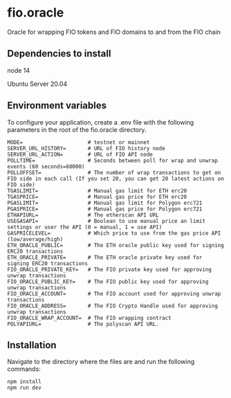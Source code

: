 # fio.oracle
Oracle for wrapping FIO tokens and FIO domains to and from the FIO chain

## Dependencies to install

node 14

Ubuntu Server 20.04

## Environment variables

To configure your  application, create a .env file with the following parameters in the root of the fio.oracle directory.

```
MODE=                     # testnet or mainnet
SERVER_URL_HISTORY=       # URL of FIO history node
SERVER_URL_ACTION=        # URL of FIO API node
POLLTIME=                 # Seconds between poll for wrap and unwrap events (60 seconds=60000)
POLLOFFSET=               # The number of wrap transactions to get on FIO side in each call (If you set 20, you can get 20 latest actions on FIO side)
TGASLIMIT=                # Manual gas limit for ETH erc20
TGASPRICE=                # Manual gas price for ETH erc20
PGASLIMIT=                # Manual gas limit for Polygon erc721
PGASPRICE=                # Manual gas price for Polygon erc721
ETHAPIURL=                # The etherscan API URL 
USEGASAPI=                # Boolean to use manual price an limit settings or user the API (0 = manual, 1 = use API)
GASPRICELEVEL=            # Which price to use from the gas price API (low/average/high)
ETH_ORACLE_PUBLIC=        # The ETH oracle public key used for signing ERC20 transactions
ETH_ORACLE_PRIVATE=       # The ETH oracle private key used for signing ERC20 transactions
FIO_ORACLE_PRIVATE_KEY=   # The FIO private key used for approving unwrap transactions
FIO_ORACLE_PUBLIC_KEY=    # The FIO public key used for approving unwrap transactions
FIO_ORACLE_ACCOUNT=       # The FIO account used for approving unwrap transactions
FIO_ORACLE_ADDRESS=       # The FIO Crypto Handle used for approving unwrap transactions
FIO_ORACLE_WRAP_ACCOUNT=  # The FIO wrapping contract
POLYAPIURL=               # The polyscan API URL.
```

## Installation

Navigate to the directory where the files are and run the following commands:

```
npm install
npm run dev
```
